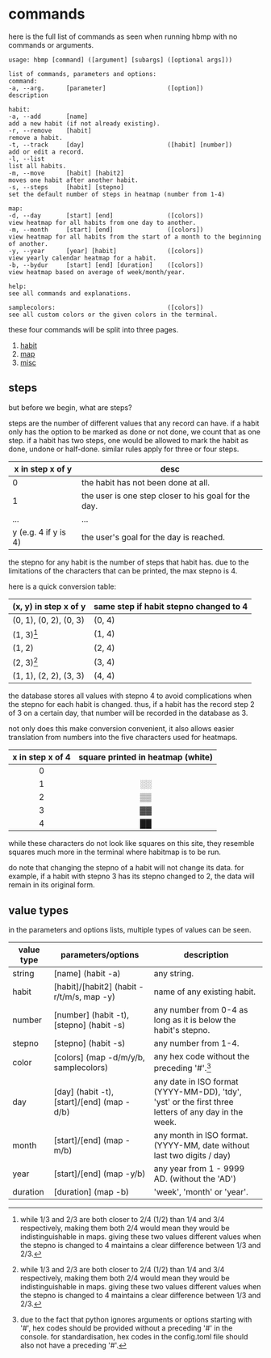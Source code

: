 # commands

here is the full list of commands as seen when running hbmp with no commands or arguments.

```
usage: hbmp [command] ([argument] [subargs] ([optional args]))

list of commands, parameters and options:
command:
-a, --arg.      [parameter]                 ([option])              description

habit:
-a, --add       [name]                                              add a new habit (if not already existing).
-r, --remove    [habit]                                             remove a habit.
-t, --track     [day]                       ([habit] [number])      add or edit a record.
-l, --list                                                          list all habits.
-m, --move      [habit] [habit2]                                    moves one habit after another habit.
-s, --steps     [habit] [stepno]                                    set the default number of steps in heatmap (number from 1-4)

map:
-d, --day       [start] [end]               ([colors])              view heatmap for all habits from one day to another.
-m, --month     [start] [end]               ([colors])              view heatmap for all habits from the start of a month to the beginning of another.
-y, --year      [year] [habit]              ([colors])              view yearly calendar heatmap for a habit.
-b, --bydur     [start] [end] [duration]    ([colors])              view heatmap based on average of week/month/year.

help:                                                               see all commands and explanations.

samplecolors:                               ([colors])              see all custom colors or the given colors in the terminal.
```

these four commands will be split into three pages.
1. [habit](habit.md)
2. [map](map.md)
3. [misc](misc.md)

## steps
but before we begin, what are steps?

steps are the number of different values that any record can have. 
if a habit only has the option to be marked as done or not done, we count that as one step.
if a habit has two steps, one would be allowed to mark the habit as done, undone or half-done. 
similar rules apply for three or four steps.

| x in step x of y     | desc |
| ----------------     | ---- |
| 0                    | the habit has not been done at all. |
| 1                    | the user is one step closer to his goal for the day. |
| ...                  | ...  |
| y (e.g. 4 if y is 4) | the user's goal for the day is reached. |

the stepno for any habit is the number of steps that habit has. due to the limitations of the characters that can be printed, the max stepno is 4.

here is a quick conversion table:

| (x, y) in step x of y  | same step if habit stepno changed to 4 |
| ---------------------- | -------------------------------------- |
| (0, 1), (0, 2), (0, 3) | (0, 4)                                 |
| (1, 3)[^1]             | (1, 4)                                 |
| (1, 2)                 | (2, 4)                                 |
| (2, 3)[^1]             | (3, 4)                                 | 
| (1, 1), (2, 2), (3, 3) | (4, 4)                                 |

the database stores all values with stepno 4 to avoid complications when the stepno for each habit is changed.
thus, if a habit has the record step 2 of 3 on a certain day, that number will be recorded in the database as 3.

not only does this make conversion convenient, it also allows easier translation from numbers into the five characters used for heatmaps.

| x in step x of 4 | square printed in heatmap (white) |
| :--------------: | :-------------------------------: |
| 0                |                                   |
| 1                | ░░                                |
| 2                | ▒▒                                |
| 3                | ▓▓                                |
| 4                | ██                                |

while these characters do not look like squares on this site, they resemble squares much more in the terminal where habitmap is to be run.

do note that changing the stepno of a habit will not change its data. 
for example, if a habit with stepno 3 has its stepno changed to 2, the data will remain in its original form.

[^1]: while 1/3 and 2/3 are both closer to 2/4 (1/2) than 1/4 and 3/4 respectively, making them both 2/4 would mean they would be indistinguishable in maps. giving these two values different values when the stepno is changed to 4 maintains a clear difference between 1/3 and 2/3.

## value types
in the parameters and options lists, multiple types of values can be seen.

| value type | parameters/options                         | description |
| ---------- | ------------------                         | ----------- |
| string     | [name] (habit -a)                          | any string. |
| habit      | [habit]/[habit2] (habit -r/t/m/s, map -y)  | name of any existing habit. |
| number     | [number] (habit -t), [stepno] (habit -s)   | any number from 0-4 as long as it is below the habit's stepno. |
| stepno     | [stepno] (habit -s)                        | any number from 1-4. |
| color      | [colors] (map -d/m/y/b, samplecolors)      | any hex code without the preceding '#'.[^2] |
| day        | [day] (habit -t), [start]/[end] (map -d/b) | any date in ISO format (YYYY-MM-DD), 'tdy', 'yst' or the first three letters of any day in the week. |
| month      | [start]/[end] (map -m/b)                   | any month in ISO format. (YYYY-MM, date without last two digits / day) |
| year       | [start]/[end] (map -y/b)                   | any year from 1 - 9999 AD. (without the 'AD') |
| duration   | [duration] (map -b)                        | 'week', 'month' or 'year'. | 

[^2]: due to the fact that python ignores arguments or options starting with '#', hex codes should be provided without a preceding '#' in the console. for standardisation, hex codes in the config.toml file should also not have a preceding '#'.
